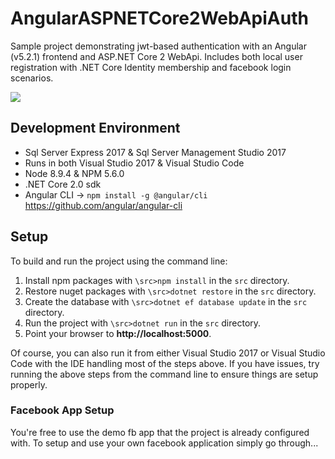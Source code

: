 # AngularASPNETCore2WebApiAuth
Sample project demonstrating jwt-based authentication with an Angular (v5.2.1) frontend and ASP.NET Core 2 WebApi. Includes both local user registration with .NET Core Identity membership and facebook login scenarios.

<img src="https://fullstackmark.com/img/posts/13/angular-spa-aspnet-core-web-api-authentication-with-facebook-login-flow.gif"/>

## Development Environment
- Sql Server Express 2017 & Sql Server Management Studio 2017
- Runs in both Visual Studio 2017 & Visual Studio Code
- Node 8.9.4 & NPM 5.6.0
- .NET Core 2.0 sdk
- Angular CLI -> `npm install -g @angular/cli` https://github.com/angular/angular-cli
 

## Setup
To build and run the project using the command line:
1. Install npm packages with `\src>npm install` in the `src` directory.
2. Restore nuget packages with `\src>dotnet restore` in the `src` directory.
3. Create the database with `\src>dotnet ef database update` in the `src` directory.
4. Run the project with `\src>dotnet run` in the `src` directory.
5. Point your browser to **http://localhost:5000**.

Of course, you can also run it from either Visual Studio 2017 or Visual Studio Code with the IDE handling most of the steps above.  If you have issues, try running the above steps from the command line to ensure things are setup properly.

### Facebook App Setup
You're free to use the demo fb app that the project is already configured with.  To setup and use your own facebook application simply go through...
